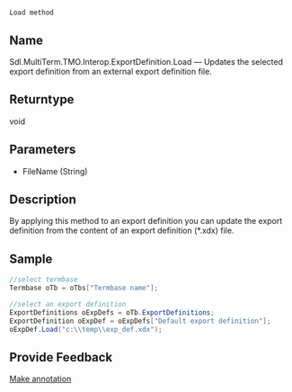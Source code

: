 

# 
    Load method



## Name

Sdl.MultiTerm.TMO.Interop.ExportDefinition.Load —          Updates the selected export definition from an external export definition file.



## Returntype

void



## Parameters

* FileName (String)




## Description



By applying this method to an export definition you can update the export definition from the content of an export definition (\*.xdx) file.



## Sample


```cs
//select termbase
Termbase oTb = oTbs["Termbase name"];

//select an export definition
ExportDefinitions oExpDefs = oTb.ExportDefinitions;
ExportDefinition oExpDef = oExpDefs["Default export definition"];
oExpDef.Load("c:\\temp\\exp_def.xdx");
```



## Provide Feedback

[Make annotation](mailto:sdk-feedback@sdl.com&amp;subject=Reference%20for%20Sdl.MultiTerm.TMO.Interop.ExportDefinition.Load)

